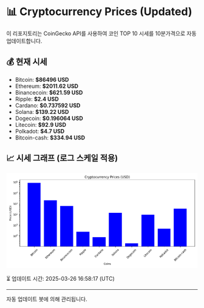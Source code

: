 
# 📊 Cryptocurrency Prices (Updated)

이 리포지토리는 CoinGecko API를 사용하여 코인 TOP 10 시세를 10분가격으로 자동 업데이트합니다.

## 💰 현재 시세
- Bitcoin: **$86496 USD**
- Ethereum: **$2011.62 USD**
- Binancecoin: **$621.59 USD**
- Ripple: **$2.4 USD**
- Cardano: **$0.737592 USD**
- Solana: **$139.22 USD**
- Dogecoin: **$0.196064 USD**
- Litecoin: **$92.9 USD**
- Polkadot: **$4.7 USD**
- Bitcoin-cash: **$334.94 USD**

## 📈 시세 그래프 (로그 스케일 적용)
![Crypto Prices](crypto_prices.png)

⏳ 업데이트 시간: 2025-03-26 16:58:17 (UTC)

---
자동 업데이트 봇에 의해 관리됩니다.
